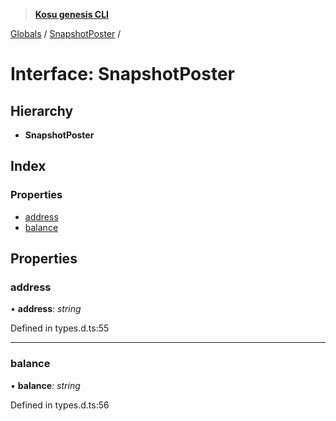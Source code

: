 > **[Kosu genesis CLI](../README.md)**

[Globals](../globals.md) / [SnapshotPoster](snapshotposter.md) /

# Interface: SnapshotPoster

## Hierarchy

* **SnapshotPoster**

## Index

### Properties

* [address](snapshotposter.md#address)
* [balance](snapshotposter.md#balance)

## Properties

###  address

• **address**: *string*

Defined in types.d.ts:55

___

###  balance

• **balance**: *string*

Defined in types.d.ts:56